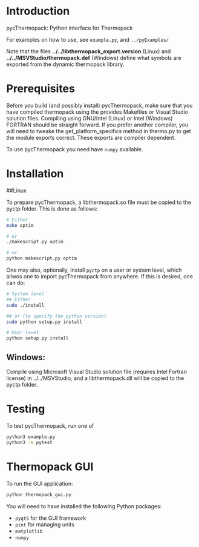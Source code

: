 # Introduction

pycThermopack: Python interface for Thermopack

For examples on how to use, see `example.py`, and `../pyExamples/`

Note that the files **../../libthermopack_export.version** (Linux) and **../../MSVStudio/thermopack.def** (Windows) define what symbols are exported from the dynamic thermopack library.

# Prerequisites

Before you build (and possibly install) pycThermopack, make sure that
you have compiled thermopack using the provides Makefiles or Visual
Studio solution files. Compiling using GNU/Intel (Linux) or Intel (Windows)
FORTRAN should be straight forward. If you prefer another compiler,
you will need to tweake the get_platform_specifics method in thermo.py
to get the module exports correct. These exports are compiler
dependent.

To use pycThermopack you need have `numpy` available.

# Installation

##Linux

To prepare pycThermopack, a libthermopack.so file must be copied to
the pyctp folder. This is done as follows:

```sh
# Either
make optim

# or
./makescript.py optim

# or
python makescript.py optim
```

One may also, optionally, install `pyctp` on a user or system level, which
allwos one to import pycThermopack from anywhere. If this is desired, one can
do:

```sh
# System level
## Either
sudo ./install

## or (to specify the python version)
sudo python setup.py install

# User level
python setup.py install
```

## Windows:

Compile using Microsoft Visual Studio solution file (requires Intel Fortran license) in ../../MSVStudio, and a libthermopack.dll will be copied to the pyctp folder.


# Testing

To test pycThermopack, run one of

```sh
python3 example.py
python3 -m pytest
```

# Thermopack GUI

To run the GUI application:

```sh
python thermopack_gui.py
```

You will need to have installed the following Python packages:

* `pyqt5` for the GUI framework
* `pint` for managing units
* `matplotlib`
* `numpy`
